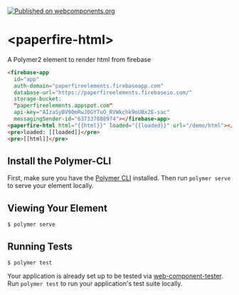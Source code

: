 [![Published on webcomponents.org](https://img.shields.io/badge/webcomponents.org-published-blue.svg?style=flat-square)](https://www.webcomponents.org/element/paperfire-elements/paperfire-html)

# \<paperfire-html\>

A Polymer2 element to render html from firebase

<!--
```
<custom-element-demo>
  <template>
    <script src="../webcomponentsjs/webcomponents-lite.js"></script>
    <link rel="import" href="../polymerfire/firebase-app.html">
    <link rel="import" href="paperfire-html.html">
    <next-code-block></next-code-block>
  </template>
</custom-element-demo>
```
-->
```html
<firebase-app
  id="app"
  auth-domain="paperfireelements.firebaseapp.com"
  database-url="https://paperfireelements.firebaseio.com/"
  storage-bucket:
  "paperfireelements.appspot.com"
  api-key="AIzaSyBV90mRwJOGY7uO_RVWkchk9oUBx2E-sac"
  messagingSender-id="637337808974"></firebase-app>
<paperfire-html html="{{html}}" loaded="{{loaded}}" url="/demo/html"></paperfire-html>
<pre>loaded: [[loaded]]</pre>
<pre>[[html]]</pre>
```

## Install the Polymer-CLI

First, make sure you have the [Polymer CLI](https://www.npmjs.com/package/polymer-cli) installed. Then run `polymer serve` to serve your element locally.

## Viewing Your Element

```
$ polymer serve
```

## Running Tests

```
$ polymer test
```

Your application is already set up to be tested via [web-component-tester](https://github.com/Polymer/web-component-tester). Run `polymer test` to run your application's test suite locally.
